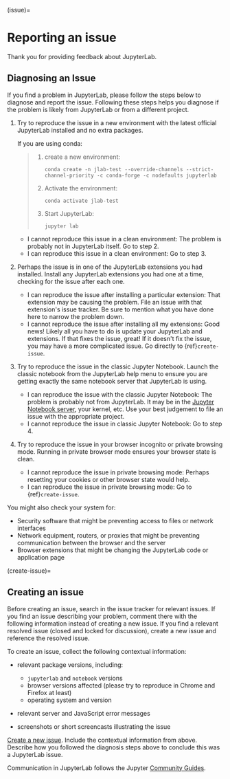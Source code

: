 (issue)=

# Reporting an issue

Thank you for providing feedback about JupyterLab.

## Diagnosing an Issue

If you find a problem in JupyterLab, please follow the steps below to diagnose and report the issue. Following these steps helps you diagnose if the problem is likely from JupyterLab or from a different project.

1. Try to reproduce the issue in a new environment with the latest official JupyterLab installed and no extra packages.

   If you are using conda:

   > 1. create a new environment:
   >
   >    ```
   >    conda create -n jlab-test --override-channels --strict-channel-priority -c conda-forge -c nodefaults jupyterlab
   >    ```
   >
   > 2. Activate the environment:
   >
   >    ```
   >    conda activate jlab-test
   >    ```
   >
   > 3. Start JupyterLab:
   >
   >    ```
   >    jupyter lab
   >    ```

   - I cannot reproduce this issue in a clean environment: The problem is probably not in JupyterLab itself. Go to step 2.
   - I can reproduce this issue in a clean environment: Go to step 3.

2. Perhaps the issue is in one of the JupyterLab extensions you had installed. Install any JupyterLab extensions you had one at a time, checking for the issue after each one.

   - I can reproduce the issue after installing a particular extension: That extension may be causing the problem. File an issue with that extension's issue tracker. Be sure to mention what you have done here to narrow the problem down.
   - I cannot reproduce the issue after installing all my extensions: Good news! Likely all you have to do is update your JupyterLab and extensions. If that fixes the issue, great! If it doesn't fix the issue, you may have a more complicated issue. Go directly to {ref}`create-issue`.

3. Try to reproduce the issue in the classic Jupyter Notebook. Launch the classic notebook from the JupyterLab help menu to ensure you are getting exactly the same notebook server that JupyterLab is using.

   - I can reproduce the issue with the classic Jupyter Notebook: The problem is probably not from JupyterLab. It may be in the [Jupyter Notebook server](https://github.com/jupyter/notebook), your kernel, etc. Use your best judgement to file an issue with the appropriate project.
   - I cannot reproduce the issue in classic Jupyter Notebook: Go to step 4.

4. Try to reproduce the issue in your browser incognito or private browsing mode. Running in private browser mode ensures your browser state is clean.

   - I cannot reproduce the issue in private browsing mode: Perhaps resetting your cookies or other browser state would help.
   - I can reproduce the issue in private browsing mode: Go to {ref}`create-issue`.

You might also check your system for:

- Security software that might be preventing access to files or network interfaces
- Network equipment, routers, or proxies that might be preventing communication between the browser and the server
- Browser extensions that might be changing the JupyterLab code or application page

(create-issue)=

## Creating an issue

Before creating an issue, search in the issue tracker for relevant issues. If you find an issue describing your problem, comment there with the following information instead of creating a new issue. If you find a relevant resolved issue (closed and locked for discussion), create a new issue and reference the resolved issue.

To create an issue, collect the following contextual information:

- relevant package versions, including:

  - `jupyterlab` and `notebook` versions
  - browser versions affected (please try to reproduce in Chrome and Firefox at least)
  - operating system and version

- relevant server and JavaScript error messages

- screenshots or short screencasts illustrating the issue

[Create a new issue](https://github.com/jupyterlab/jupyterlab/issues/new). Include the contextual information from above. Describe how you followed the diagnosis steps above to conclude this was a JupyterLab issue.

Communication in JupyterLab follows the Jupyter [Community Guides](https://jupyter.readthedocs.io/en/latest/community/content-community.html).

